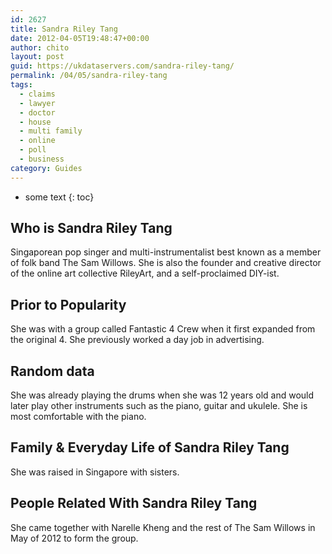 ```yaml
---
id: 2627
title: Sandra Riley Tang
date: 2012-04-05T19:48:47+00:00
author: chito
layout: post
guid: https://ukdataservers.com/sandra-riley-tang/
permalink: /04/05/sandra-riley-tang
tags:
  - claims
  - lawyer
  - doctor
  - house
  - multi family
  - online
  - poll
  - business
category: Guides
---
```


* some text
{: toc}
          
          
## Who is  Sandra Riley Tang
                  
                  
                  
Singaporean pop singer and multi-instrumentalist best known as a member of folk band The Sam Willows. She is also the founder and creative director of the online art collective RileyArt, and a self-proclaimed DIY-ist.
                  
                
                
                
## Prior to Popularity 
                  
                  
                  
She was with a group called Fantastic 4 Crew when it first expanded from the original 4. She previously worked a day job in advertising.
                  
                
                
                
## Random data 
                  
                  
                  
She was already playing the drums when she was 12 years old and would later play other instruments such as the piano, guitar and ukulele. She is most comfortable with the piano.
                  
                
                
                
## Family & Everyday Life of Sandra Riley Tang
                  
                  
                  
She was raised in Singapore with sisters.
                  
                
                
                
## People Related With  Sandra Riley Tang
                  
                  
                  
She came together with Narelle Kheng and the rest of The Sam Willows in May of 2012 to form the group.
                  
                
              
            
          
          
          
    
    
  
